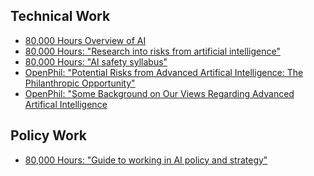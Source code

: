 <!-- TITLE: Reducing Risks from Artifical Intelligence -->
<!-- SUBTITLE: Making sure the world doesn't go FOOM -->

## Technical Work

* [80,000 Hours Overview of AI](https://80000hours.org/problem-profiles/positively-shaping-artificial-intelligence/)
* [80,000 Hours: "Research into risks from artificial intelligence"](https://80000hours.org/career-reviews/artificial-intelligence-risk-research/)
* [80,000 Hours: "AI safety syllabus"](https://80000hours.org/ai-safety-syllabus/)
* [OpenPhil: "Potential Risks from Advanced Artifical Intelligence: The Philanthropic Opportunity"](https://www.openphilanthropy.org/blog/potential-risks-advanced-artificial-intelligence-philanthropic-opportunity)
* [OpenPhil: "Some Background on Our Views Regarding Advanced Artifical Intelligence](https://www.openphilanthropy.org/blog/some-background-our-views-regarding-advanced-artificial-intelligence)

## Policy Work
* [80,000 Hours: "Guide to working in AI policy and strategy"](https://80000hours.org/articles/ai-policy-guide/)
